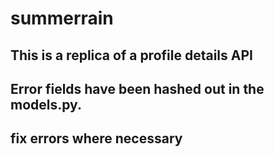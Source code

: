# summerrain

## This is a replica of a profile details API 

## Error fields have been hashed out in the models.py.

## fix errors where necessary 
